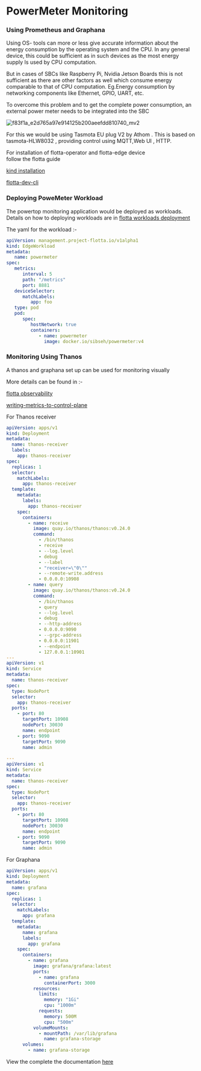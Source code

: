 <h1>PowerMeter Monitoring</h1>
<h3>Using Prometheus and Graphana</h3>

Using OS- tools can more or less give accurate information about the energy consumption by the operating system and the CPU. In any general device, this could be sufficient as in such devices as the most energy supply Is used by CPU computation.

But in cases of SBCs like Raspberry Pi, Nvidia Jetson Boards this is not sufficient as there are other factors as well which consume energy comparable to that of CPU computation. Eg.Energy consumption by networking components like Ethernet, GPIO, UART, etc.

To overcome this problem and to get the complete power consumption, an external power meter needs to be integrated into the SBC

![f83f1a_e2d765a97e914125b200aeefdd810740_mv2](https://user-images.githubusercontent.com/95071627/188454874-a0691223-b8ec-4ee5-b1ac-c28d69ba6306.jpg)

For this we  would be using Tasmota EU plug V2 by Athom . This is based on tasmota-HLW8032 , providing control using MQTT,Web UI , HTTP.

For installation of flotta-operator and flotta-edge device  
follow the flotta guide

[kind installation](https://project-flotta.io/documentation/v0_2_0/gsg/kind.html)

[flotta-dev-cli](https://project-flotta.io/flotta/2022/07/20/developer-cli.html)

<h3>Deploying PoweMeter Workload</h3>

The powertop monitoring application would be deployed as workloads.
Details on how to deploying workloads are in
[flotta workloads deployment](https://project-flotta.io/documentation/v0_2_0/gsg/running_workloads.html)

The yaml for the workload  :-

```yaml
apiVersion: management.project-flotta.io/v1alpha1
kind: EdgeWorkload
metadata:
   name: powermeter
spec:
   metrics:
      interval: 5
      path: "/metrics"
      port: 8881
   deviceSelector:
      matchLabels:
         app: foo
   type: pod
   pod:
      spec:
         hostNetwork: true
         containers:
            - name: powermeter
              image: docker.io/sibseh/powermeter:v4    
```

<h3>Monitoring Using Thanos</h3>

A thanos and graphana set up can be used for monitoring visually

More details can be found in :-

[flotta observability](https://project-flotta.io/documentation/latest/operations/observability.html)

[writing-metrics-to-control-plane](https://project-flotta.io/flotta/2022/04/11/writing-metrics-to-control-plane.html
)


For Thanos receiver

```yaml
apiVersion: apps/v1
kind: Deployment
metadata:
  name: thanos-receiver
  labels:
    app: thanos-receiver
spec:
  replicas: 1
  selector:
    matchLabels:
      app: thanos-receiver
  template:
    metadata:
      labels:
        app: thanos-receiver
    spec:
      containers:
        - name: receive
          image: quay.io/thanos/thanos:v0.24.0
          command:
            - /bin/thanos
            - receive
            - --log.level
            - debug
            - --label
            - "receiver=\"0\""
            - --remote-write.address
            - 0.0.0.0:10908
        - name: query
          image: quay.io/thanos/thanos:v0.24.0
          command:
            - /bin/thanos
            - query
            - --log.level
            - debug
            - --http-address
            - 0.0.0.0:9090
            - --grpc-address
            - 0.0.0.0:11901
            - --endpoint
            - 127.0.0.1:10901
---
apiVersion: v1
kind: Service
metadata:
  name: thanos-receiver
spec:
  type: NodePort
  selector:
    app: thanos-receiver
  ports:
    - port: 80
      targetPort: 10908
      nodePort: 30030
      name: endpoint
    - port: 9090
      targetPort: 9090
      name: admin
      
---
apiVersion: v1
kind: Service
metadata:
  name: thanos-receiver
spec:
  type: NodePort
  selector:
    app: thanos-receiver
  ports:
    - port: 80
      targetPort: 10908
      nodePort: 30030
      name: endpoint
    - port: 9090
      targetPort: 9090
      name: admin

```


For Graphana
```yaml
apiVersion: apps/v1
kind: Deployment
metadata:
  name: grafana
spec:
  replicas: 1
  selector:
    matchLabels:
      app: grafana
  template:
    metadata:
      name: grafana
      labels:
        app: grafana
    spec:
      containers:
        - name: grafana
          image: grafana/grafana:latest
          ports:
            - name: grafana
              containerPort: 3000
          resources:
            limits:
              memory: "1Gi"
              cpu: "1000m"
            requests:
              memory: 500M
              cpu: "500m"
          volumeMounts:
            - mountPath: /var/lib/grafana
              name: grafana-storage
      volumes:
        - name: grafana-storage
```

View the complete the documentation [here](https://docs.google.com/document/d/1_eB_ChCQsGblfbL9UBlEnR_j9zQ01nQuEXhGrMF6JlU/edit?usp=sharing)
